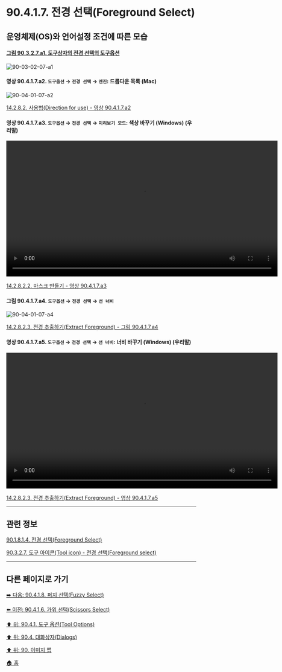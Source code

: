 # 90.4.1.7. 전경 선택(Foreground Select)
## 운영체제(OS)와 언어설정 조건에 따른 모습
<a id="90-03-02-07-a1"></a>

#### [그림 90.3.2.7.a1. 도구상자의 전경 선택의 도구옵션](./90-03-02-07-foreground_select.md#90-03-02-07-a1)
![90-03-02-07-a1](https://github.com/wonder13662/gimp/assets/15767104/a2bff298-8bdf-4c4d-b2df-51c86f3ef6cf)

<a id="90-04-01-07-a2"></a>

#### 영상 90.4.1.7.a2. `도구옵션` → `전경 선택` → `엔진`: 드롭다운 목록 (Mac)
![90-04-01-07-a2](https://github.com/wonder13662/gimp/assets/15767104/f4c3f71f-696e-4071-9227-803b25d2a357)

[14.2.8.2. 사용법(Direction for use) - 영상 90.4.1.7.a2](./14-02-08-02-00-directions_for_use.md#90-04-01-07-a2)

<a id="90-04-01-07-a3"></a>

#### 영상 90.4.1.7.a3. `도구옵션` → `전경 선택` → `미리보기 모드`: 색상 바꾸기 (Windows) (우리말)
<video controls="controls" width="720" src="https://github.com/wonder13662/gimp/assets/15767104/4e0267da-e6b6-4c8c-a033-dd98aad123ff"></video>

[14.2.8.2.2. 마스크 만들기 - 영상 90.4.1.7.a3](./14-02-08-02-02-create_mask.md#90-04-01-07-a3)

<a id="90-04-01-07-a4"></a>

#### 그림 90.4.1.7.a4. `도구옵션` → `전경 선택` → `선 너비`
![90-04-01-07-a4](https://github.com/wonder13662/gimp/assets/15767104/31f2b4da-cd20-4398-b0b5-d40f461bda39)

[14.2.8.2.3. 전경 추출하기(Extract Foreground) - 그림 90.4.1.7.a4](./14-02-08-02-03-extract_foreground.md#90-04-01-07-a4)

<a id="90-04-01-07-a5"></a>

#### 영상 90.4.1.7.a5. `도구옵션` → `전경 선택` → `선 너비`: 너비 바꾸기 (Windows) (우리말)
<video controls="controls" width="720" src="https://github.com/wonder13662/gimp/assets/15767104/4c6d43fb-e1d6-401f-be9a-48e0ab9c701c"></video>

[14.2.8.2.3. 전경 추출하기(Extract Foreground) - 영상 90.4.1.7.a5](./14-02-08-02-03-extract_foreground.md#90-04-01-07-a5)

***

## 관련 정보

[90.1.8.1.4. 전경 선택(Foreground Select)](./90-01-08-01-04-foreground_select.md)

[90.3.2.7. 도구 아이콘(Tool icon) - 전경 선택(Foreground select)](./90-03-02-07-foreground_select.md)

***

## 다른 페이지로 가기

[➡️ 다음: 90.4.1.8. 퍼지 선택(Fuzzy Select)](./90-04-01-08-fuzzy_select.md)

[⬅️ 이전: 90.4.1.6. 가위 선택(Scissors Select)](./90-04-01-06-scissors_select.md)

[⬆️ 위: 90.4.1. 도구 옵션(Tool Options)](./90-04-01-00-tool_options.md)

[⬆️ 위: 90.4. 대화상자(Dialogs)](./90-04-00-dialogs.md)

[⬆️ 위: 90. 이미지 맵](./90-00-image-map.md)

[🏠 홈](./00-home.md)
